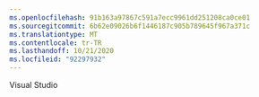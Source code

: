 ```yaml
---
ms.openlocfilehash: 91b163a97867c591a7ecc9961dd251208ca0ce01
ms.sourcegitcommit: 6b62e09026b6f1446187c905b789645f967a371c
ms.translationtype: MT
ms.contentlocale: tr-TR
ms.lasthandoff: 10/21/2020
ms.locfileid: "92297932"
---
```

Visual Studio
